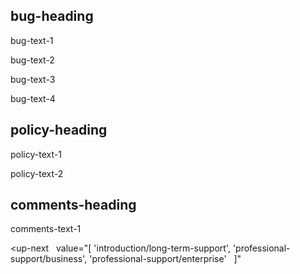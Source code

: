 ## bug-heading

bug-text-1

bug-text-2

bug-text-3

bug-text-4

## policy-heading

policy-text-1

policy-text-2

## comments-heading

comments-text-1

<up-next
  value="[
  'introduction/long-term-support',
  'professional-support/business',
  'professional-support/enterprise'
  ]"
></up-next>